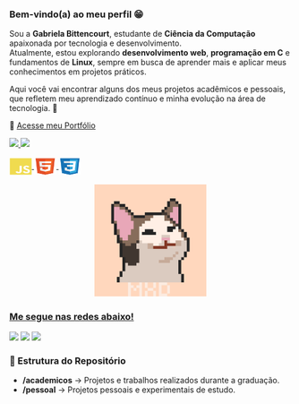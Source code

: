 ### Bem-vindo(a) ao meu perfil 😁

Sou a **Gabriela Bittencourt**, estudante de **Ciência da Computação** apaixonada por tecnologia e desenvolvimento.  
Atualmente, estou explorando **desenvolvimento web**, **programação em C** e fundamentos de **Linux**, sempre em busca de aprender mais e aplicar meus conhecimentos em projetos práticos.  

Aqui você vai encontrar alguns dos meus projetos acadêmicos e pessoais, que refletem meu aprendizado contínuo e minha evolução na área de tecnologia. 🚀  

🔗 [Acesse meu Portfólio](https://gabrielabittencourt-portfolio.my.canva.site/real)

<div>
   <a href="https://github.com/gabi-bitt">
   <img height="180em" src="https://github-readme-stats.vercel.app/api?username=gabi-bitt&show_icons=true&theme=tokyonight&include_all_commits=true&count_private=true"/>
   <img height="180em" src="https://github-readme-stats.vercel.app/api/top-langs/?username=gabi-bitt&layout=compact&langs_count=6&theme=tokyonight"/>
</div>

<div style="display: inline_block"><br>
  <img align="center" alt="Js" height="30" width="40" src="https://raw.githubusercontent.com/devicons/devicon/master/icons/javascript/javascript-plain.svg">
  <img align="center" alt="HTML" height="30" width="40" src="https://raw.githubusercontent.com/devicons/devicon/master/icons/html5/html5-original.svg">
  <img align="center" alt="CSS" height="30" width="40" src="https://raw.githubusercontent.com/devicons/devicon/master/icons/css3/css3-original.svg">
</div>

<br>

<!-- Adicionando o GIF abaixo das tabelas e ícones -->
<div align="center">
  <img src="https://github.com/gabi-bitt/gabi-bitt/blob/main/B49D5F74-0641-4B65-8C36-B6DFE246DA03.gif?raw=true" width="200px">
</div>

### Me segue nas redes abaixo!

<div> 
  <a href="https://instagram.com/gabitt7" target="_blank"><img src="https://img.shields.io/badge/-Instagram-%23E4405F?style=for-the-badge&logo=instagram&logoColor=white" target="_blank"></a>
  <a href="https://discord.com/users/714856301511049309" target="_blank"><img src="https://img.shields.io/badge/Discord-7289DA?style=for-the-badge&logo=discord&logoColor=white" target="_blank"></a> 
  <a href="https://www.linkedin.com/in/gabriela-bittencourt-37301a359" target="_blank"><img src="https://img.shields.io/badge/LinkedIn-blue?style=for-the-badge&logo=linkedin&logoColor=white" target="_blank"/></a>
</div>

### 📂 Estrutura do Repositório

- **/academicos** → Projetos e trabalhos realizados durante a graduação.  
- **/pessoal** → Projetos pessoais e experimentais de estudo.  
